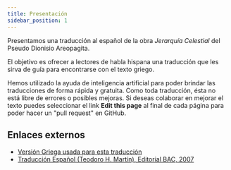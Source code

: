 ```yaml
---
title: Presentación
sidebar_position: 1
---
```


Presentamos una traducción al español de la obra _Jerarquía Celestial_ del Pseudo Dionisio Areopagita.

El objetivo es ofrecer a lectores de habla hispana una traducción que les sirva de guía para encontrarse con el texto griego.

Hemos utilizado la ayuda de inteligencia artificial para poder brindar las traducciones de forma rápida y gratuita. Como toda traducción, ésta no está libre de errores o posibles mejoras. Si deseas colaborar en mejorar el texto puedes seleccionar el link **Edit this page** al final de cada página para poder hacer un "pull request" en GitHub.

## Enlaces externos
- [Versión Griega usada para esta traducción](https://www.documentacatholicaomnia.eu/02g/0531-0533,_Dionysius_Areopagita,_De_caelesti_hierarchia,_MGR.pdf)
- [Traducción Español (Teodoro H. Martín), Editorial BAC, 2007](https://ia800203.us.archive.org/6/items/PseudoDionisioAreopagitaObrasCompletas/Pseudo%20Dionisio%20Areopagita%20Obras%20completas.pdf)

